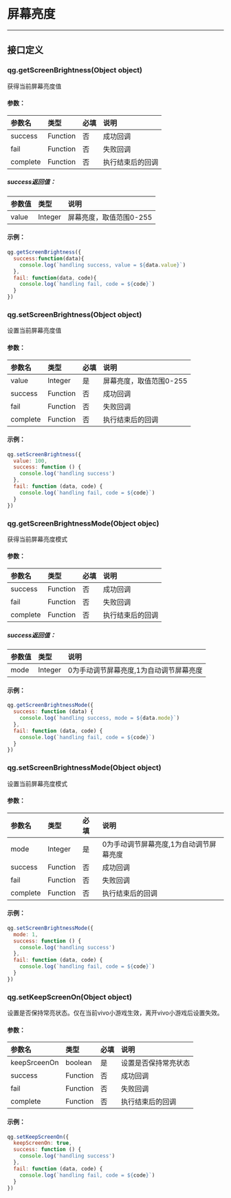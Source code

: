 # 屏幕亮度

---

## 接口定义

### qg.getScreenBrightness\(Object object\)

获得当前屏幕亮度值

#### 参数：

| 参数名 | 类型 | 必填 | 说明 |
| :--- | :--- | :--- | :--- |
| success | Function | 否 | 成功回调 |
| fail | Function | 否 | 失败回调 |
| complete | Function | 否 | 执行结束后的回调 |

##### success返回值：

| 参数值 | 类型 | 说明 |
| :--- | :--- | :--- |
| value | Integer | 屏幕亮度，取值范围0-255 |

#### 示例：

```js
qg.getScreenBrightness({
  success:function(data){
    console.log(`handling success, value = ${data.value}`)
  },
  fail: function(data, code){
    console.log(`handling fail, code = ${code}`)
  }
})
```

### qg.setScreenBrightness\(Object object\)

设置当前屏幕亮度值

#### 参数：

| 参数名 | 类型 | 必填 | 说明 |
| :--- | :--- | :--- | :--- |
| value | Integer | 是 | 屏幕亮度，取值范围0-255 |
| success | Function | 否 | 成功回调 |
| fail | Function | 否 | 失败回调 |
| complete | Function | 否 | 执行结束后的回调 |

#### 示例：

```js
qg.setScreenBrightness({
  value: 100,
  success: function () {
    console.log('handling success')
  },
  fail: function (data, code) {
    console.log(`handling fail, code = ${code}`)
  }
})
```

### qg.getScreenBrightnessMode\(Object objec\)

获得当前屏幕亮度模式

#### 参数：

| 参数名 | 类型 | 必填 | 说明 |
| :--- | :--- | :--- | :--- |
| success | Function | 否 | 成功回调 |
| fail | Function | 否 | 失败回调 |
| complete | Function | 否 | 执行结束后的回调 |

##### success返回值：

| 参数值 | 类型 | 说明 |
| :--- | :--- | :--- |
| mode | Integer | 0为手动调节屏幕亮度,1为自动调节屏幕亮度 |

#### 示例：

```js
qg.getScreenBrightnessMode({
  success: function (data) {
    console.log(`handling success, mode = ${data.mode}`)
  },
  fail: function (data, code) {
    console.log(`handling fail, code = ${code}`)
  }
})
```

### qg.setScreenBrightnessMode\(Object object\)

设置当前屏幕亮度模式

#### 参数：

| 参数名 | 类型 | 必填 | 说明 |
| :--- | :--- | :--- | :--- |
| mode | Integer | 是 | 0为手动调节屏幕亮度,1为自动调节屏幕亮度 |
| success | Function | 否 | 成功回调 |
| fail | Function | 否 | 失败回调 |
| complete | Function | 否 | 执行结束后的回调 |

#### 示例：

```js
qg.setScreenBrightnessMode({
  mode: 1,
  success: function () {
    console.log('handling success')
  },
  fail: function (data, code) {
    console.log(`handling fail, code = ${code}`)
  }
})
```

### qg.setKeepScreenOn\(Object object\)

设置是否保持常亮状态。仅在当前vivo小游戏生效，离开vivo小游戏后设置失效。

#### 参数：

| 参数名 | 类型 | 必填 | 说明 |
| :--- | :--- | :--- | :--- |
| keepSrceenOn | boolean | 是 | 设置是否保持常亮状态 |
| success | Function | 否 | 成功回调 |
| fail | Function | 否 | 失败回调 |
| complete | Function | 否 | 执行结束后的回调 |

#### 示例：

```js
qg.setKeepScreenOn({
  keepScreenOn: true,
  success: function () {
    console.log('handling success')
  },
  fail: function (data, code) {
    console.log(`handling fail, code = ${code}`)
  }
})
```



